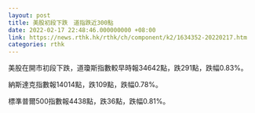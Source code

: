 ```yaml
---
layout: post
title: 美股初段下跌　道指跌近300點
date: 2022-02-17 22:48:46.000000000 +08:00
link: https://news.rthk.hk/rthk/ch/component/k2/1634352-20220217.htm
categories: rthk
---
```


美股在開市初段下跌，道瓊斯指數較早時報34642點，跌291點，跌幅0.83%。

納斯達克指數報14014點，跌109點，跌幅0.78%。

標準普爾500指數報4438點，跌36點，跌幅0.81%。
